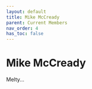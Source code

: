 ```yaml
---
layout: default
title: Mike McCready
parent: Current Members
nav_order: 4
has_toc: false
---
```


# Mike McCready

Melty...
